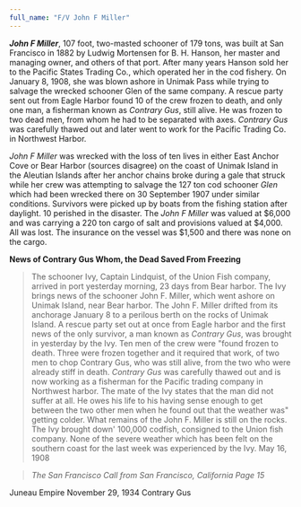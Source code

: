 ```yaml
---
full_name: "F/V John F Miller"
---
```


***John F Miller***, 107 foot, two-masted schooner of 179 tons, was built at San Francisco in 1882 by Ludwig Mortensen for B. H. Hanson, her master and managing owner, and others of that port. After many years Hanson sold her to the Pacific States Trading Co., which operated her in the cod fishery. On January 8, 1908, she was blown ashore in Unimak Pass while trying to salvage the wrecked schooner Glen of the same company. A rescue party sent out from Eagle Harbor found 10 of the crew frozen to death, and only one man, a fisherman known as *Contrary Gus*, still alive. He was frozen to two dead men, from whom he had to be separated with axes. *Contrary Gus* was carefully  thawed out and later went to work for the Pacific Trading Co. in Northwest Harbor. 

*John F Miller* was wrecked with the loss of ten lives in either East Anchor Cove  or Bear Harbor (sources disagree) on the coast of Unimak Island in the Aleutian Islands after her anchor chains broke during a gale that struck while her crew was attempting to salvage the 127 ton cod schooner *Glen* which had been wrecked there on 30 September 1907 under similar conditions.
Survivors were picked up by boats from the fishing station after daylight. 10 perished in the disaster. The *John F Miller* was valued at $6,000 and was carrying a 220 ton cargo of salt and provisions valued at $4,000. All was lost. The insurance on the vessel was $1,500 and there was none on the cargo.

**News of Contrary Gus Whom, the Dead Saved From Freezing** 

> The schooner Ivy, Captain Lindquist, of the Union Fish company, arrived in port yesterday morning, 23 days from Bear harbor. The Ivy brings news of the schooner John F. Miller, which went ashore on Unimak Island, near Bear harbor. The John F. Miller drifted from its anchorage January 8 to a perilous berth on the rocks of Unimak Island. A rescue party set out at once from Eagle harbor and the first news of the only survivor, a man known as *Contrary Gus*, was brought in yesterday by the Ivy. Ten men of the crew were "found frozen to death. Three were frozen together and it required that work, of two men to chop Contrary Gus, who was still alive, from the two who were already stiff in death. *Contrary Gus* was carefully thawed out and is now working as a fisherman for the Pacific trading company in Northwest harbor. The mate of the Ivy states that the man did not suffer at all. He owes his life to his having sense enough to get between the two other men when he found out that the weather was" getting colder. What remains of the John F. Miller is still on the rocks. The Ivy brought down' 100,000 codfish, consigned to the Union fish company. None of the severe weather which has been felt on the southern coast for the last week was experienced by the Ivy. May 16, 1908 

> *The San Francisco Call from San Francisco, California Page 15*

Juneau Empire November 29, 1934  Contrary  Gus
